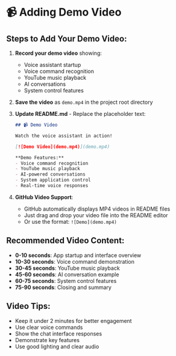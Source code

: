 # 📹 Adding Demo Video

## Steps to Add Your Demo Video:

1. **Record your demo video** showing:
   - Voice assistant startup
   - Voice command recognition
   - YouTube music playback
   - AI conversations
   - System control features

2. **Save the video** as `demo.mp4` in the project root directory

3. **Update README.md** - Replace the placeholder text:
   ```markdown
   ## 📹 Demo Video
   
   Watch the voice assistant in action!
   
   [![Demo Video](demo.mp4)](demo.mp4)
   
   **Demo Features:**
   - Voice command recognition
   - YouTube music playback
   - AI-powered conversations
   - System application control
   - Real-time voice responses
   ```

4. **GitHub Video Support**:
   - GitHub automatically displays MP4 videos in README files
   - Just drag and drop your video file into the README editor
   - Or use the format: `![Demo](demo.mp4)`

## Recommended Video Content:
- **0-10 seconds**: App startup and interface overview
- **10-30 seconds**: Voice command demonstration
- **30-45 seconds**: YouTube music playback
- **45-60 seconds**: AI conversation example
- **60-75 seconds**: System control features
- **75-90 seconds**: Closing and summary

## Video Tips:
- Keep it under 2 minutes for better engagement
- Use clear voice commands
- Show the chat interface responses
- Demonstrate key features
- Use good lighting and clear audio 
